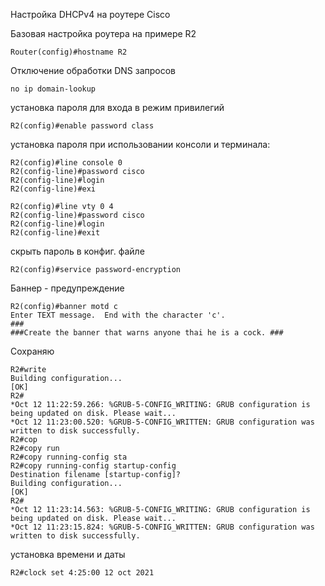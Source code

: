 Настройка DHCPv4 на роутере Cisco

Базовая настройка роутера на примере R2

```
Router(config)#hostname R2
```
Отключение обработки DNS запросов
```
no ip domain-lookup
```

установка пароля для входа в режим привилегий

```
R2(config)#enable password class
```
установка пароля при использовании консоли и терминала:
```
R2(config)#line console 0
R2(config-line)#password cisco
R2(config-line)#login
R2(config-line)#exi

R2(config)#line vty 0 4
R2(config-line)#password cisco
R2(config-line)#login
R2(config-line)#exit

```
скрыть пароль в конфиг. файле

```
R2(config)#service password-encryption
```

Баннер - предупреждение
```
R2(config)#banner motd c
Enter TEXT message.  End with the character 'c'.
###
###Create the banner that warns anyone thai he is a cock. ###
```

Сохраняю
```
R2#write
Building configuration...
[OK]
R2#
*Oct 12 11:22:59.266: %GRUB-5-CONFIG_WRITING: GRUB configuration is being updated on disk. Please wait...
*Oct 12 11:23:00.520: %GRUB-5-CONFIG_WRITTEN: GRUB configuration was written to disk successfully.
R2#cop
R2#copy run
R2#copy running-config sta
R2#copy running-config startup-config
Destination filename [startup-config]?
Building configuration...
[OK]
R2#
*Oct 12 11:23:14.563: %GRUB-5-CONFIG_WRITING: GRUB configuration is being updated on disk. Please wait...
*Oct 12 11:23:15.824: %GRUB-5-CONFIG_WRITTEN: GRUB configuration was written to disk successfully.

```
установка времени и даты
```
R2#clock set 4:25:00 12 oct 2021
```
